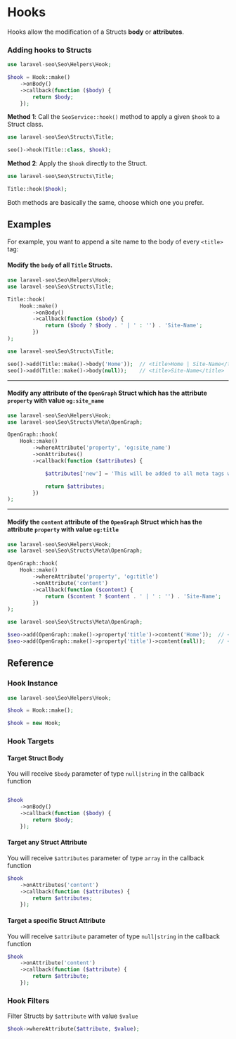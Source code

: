 # Hooks

Hooks allow the modification of a Structs **body** or **attributes**.

### Adding hooks to Structs

```php
use laravel-seo\Seo\Helpers\Hook;

$hook = Hook::make()
    ->onBody()
    ->callback(function ($body) {
        return $body;
    });
```

**Method 1**: Call the `SeoService::hook()` method to apply a given `$hook` to a Struct class.

```php
use laravel-seo\Seo\Structs\Title;

seo()->hook(Title::class, $hook);
```

**Method 2**: Apply the `$hook` directly to the Struct.

```php
use laravel-seo\Seo\Structs\Title;

Title::hook($hook);
```

Both methods are basically the same, choose which one you prefer.

## Examples

For example, you want to append a site name to the body of every `<title>` tag:

#### Modify the `body` of all `Title` Structs.

```php
use laravel-seo\Seo\Helpers\Hook;
use laravel-seo\Seo\Structs\Title;

Title::hook(
    Hook::make()
        ->onBody()
        ->callback(function ($body) {
            return ($body ? $body . ' | ' : '') . 'Site-Name';
        })
);
```

```php
use laravel-seo\Seo\Structs\Title;

seo()->add(Title::make()->body('Home'));  // <title>Home | Site-Name</title>
seo()->add(Title::make()->body(null));    // <title>Site-Name</title>
```

----

#### Modify any attribute of the `OpenGraph` Struct which has the attribute `property` with value `og:site_name`

```php
use laravel-seo\Seo\Helpers\Hook;
use laravel-seo\Seo\Structs\Meta\OpenGraph;

OpenGraph::hook(
    Hook::make()
        ->whereAttribute('property', 'og:site_name')
        ->onAttributes()
        ->callback(function ($attributes) {

            $attributes['new'] = 'This will be added to all meta tags with property="og:site_name"';

            return $attributes;
        })
);
```

----

#### Modify the `content` attribute of the `OpenGraph` Struct which has the attribute `property` with value `og:title`

```php
use laravel-seo\Seo\Helpers\Hook;
use laravel-seo\Seo\Structs\Meta\OpenGraph;

OpenGraph::hook(
    Hook::make()
        ->whereAttribute('property', 'og:title')
        ->onAttribute('content')
        ->callback(function ($content) {
            return ($content ? $content . ' | ' : '') . 'Site-Name';
        })
);
```

```php
use laravel-seo\Seo\Structs\Meta\OpenGraph;

$seo->add(OpenGraph::make()->property('title')->content('Home'));  // <meta ... content="Home | Site-Name" />
$seo->add(OpenGraph::make()->property('title')->content(null));    // <meta ... content="Site-Name" />
```

## Reference

### Hook Instance

```php
use laravel-seo\Seo\Helpers\Hook;

$hook = Hook::make();

$hook = new Hook;
```

### Hook Targets

#### Target Struct Body

You will receive `$body` parameter of type `null|string` in the callback function

```php

$hook
    ->onBody()
    ->callback(function ($body) {
        return $body;
    });
```

#### Target any Struct Attribute

You will receive `$attributes` parameter of type `array` in the callback function

```php
$hook
    ->onAttributes('content')
    ->callback(function ($attributes) {
        return $attributes;
    });
```

#### Target a specific Struct Attribute

You will receive `$attribute` parameter of type `null|string` in the callback function

```php
$hook
    ->onAttribute('content')
    ->callback(function ($attribute) {
        return $attribute;
    });
```

### Hook Filters

Filter Structs by `$attribute` with value `$value`

```php
$hook->whereAttribute($attribute, $value);
```
